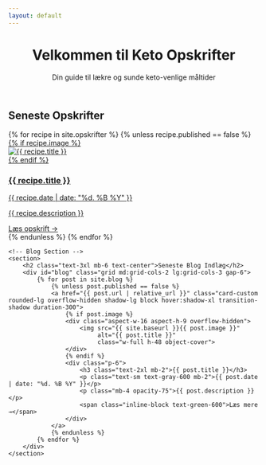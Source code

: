 ```yaml
---
layout: default
---
```


<!-- Hero section -->
<header class="header-custom text-white py-16">
    <div class="container mx-auto px-4 text-center">
        <h1 class="text-4xl mb-4">Velkommen til Keto Opskrifter</h1>
        <p class="text-xl">Din guide til lækre og sunde keto-venlige måltider</p>
    </div>
</header>

<!-- Main content -->
<main class="container mx-auto px-4 py-8 flex-grow">
    <!-- Recipes Section -->
    <section class="mb-12">
        <h2 class="text-3xl mb-6 text-center">Seneste Opskrifter</h2>
        <div id="opskrifter" class="grid md:grid-cols-2 lg:grid-cols-3 gap-6">
            {% for recipe in site.opskrifter %}
                {% unless recipe.published == false %}
                <a href="{{ recipe.url | relative_url }}" class="card-custom rounded-lg overflow-hidden shadow-lg block hover:shadow-xl transition-shadow duration-300">
                    {% if recipe.image %}
                    <div class="aspect-w-16 aspect-h-9 overflow-hidden">
                        <img src="{{ site.baseurl }}{{ recipe.image }}" 
                             alt="{{ recipe.title }}" 
                             class="w-full h-48 object-cover">
                    </div>
                    {% endif %}
                    <div class="p-6">
                        <h3 class="text-2xl mb-2">{{ recipe.title }}</h3>
                        <p class="text-sm text-gray-600 mb-2">{{ recipe.date | date: "%d. %B %Y" }}</p>
                        <p class="mb-4 opacity-75">{{ recipe.description }}</p>
                        <span class="inline-block text-green-600">Læs opskrift →</span>
                    </div>
                </a>
                {% endunless %}
            {% endfor %}
        </div>
    </section>

    <!-- Blog Section -->
    <section>
        <h2 class="text-3xl mb-6 text-center">Seneste Blog Indlæg</h2>
        <div id="blog" class="grid md:grid-cols-2 lg:grid-cols-3 gap-6">
            {% for post in site.blog %}
                {% unless post.published == false %}
                <a href="{{ post.url | relative_url }}" class="card-custom rounded-lg overflow-hidden shadow-lg block hover:shadow-xl transition-shadow duration-300">
                    {% if post.image %}
                    <div class="aspect-w-16 aspect-h-9 overflow-hidden">
                        <img src="{{ site.baseurl }}{{ post.image }}" 
                             alt="{{ post.title }}" 
                             class="w-full h-48 object-cover">
                    </div>
                    {% endif %}
                    <div class="p-6">
                        <h3 class="text-2xl mb-2">{{ post.title }}</h3>
                        <p class="text-sm text-gray-600 mb-2">{{ post.date | date: "%d. %B %Y" }}</p>
                        <p class="mb-4 opacity-75">{{ post.description }}</p>
                        <span class="inline-block text-green-600">Læs mere →</span>
                    </div>
                </a>
                {% endunless %}
            {% endfor %}
        </div>
    </section>
</main> 
